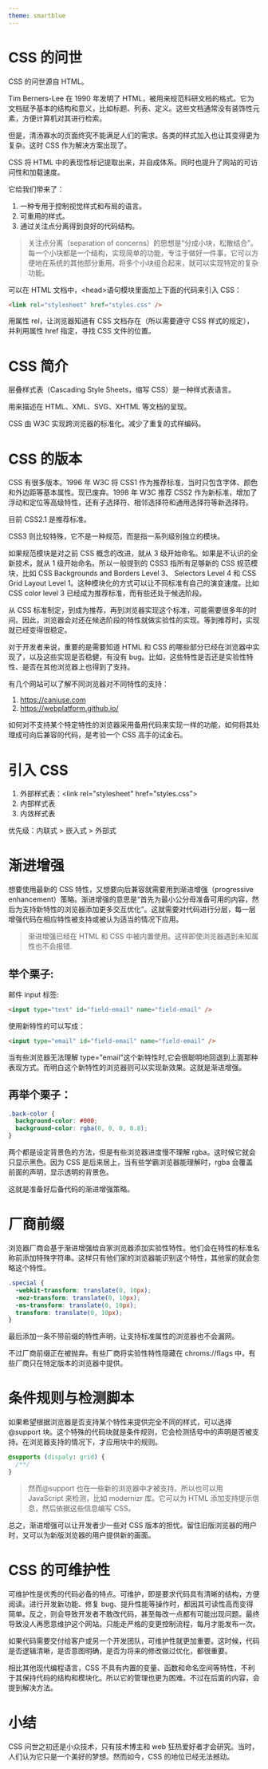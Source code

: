 ```yaml
---
theme: smartblue
---
```


# CSS 的问世

CSS 的问世源自 HTML。

Tim Berners-Lee 在 1990 年发明了 HTML，被用来规范科研文档的格式。它为文档赋予基本的结构和意义，比如标题、列表、定义。这些文档通常没有装饰性元素，方便计算机对其进行检索。

但是，清汤寡水的页面终究不能满足人们的需求。各类的样式加入也让其变得更为复杂。这时 CSS 作为解决方案出现了。

CSS 将 HTML 中的表现性标记提取出来，并自成体系。同时也提升了网站的可访问性和加载速度。

它给我们带来了：

1. 一种专用于控制视觉样式和布局的语言。
2. 可重用的样式。
3. 通过关注点分离得到良好的代码结构。

> 关注点分离（separation of concerns）的思想是“分成小块，松散结合”。每一个小块都是一个结构，实现简单的功能，专注于做好一件事，它可以方便地在系统的其他部分重用。将多个小块组合起来，就可以实现特定的复杂功能。

可以在 HTML 文档中，\<head>语句模块里面加上下面的代码来引入 CSS：

```html
<link rel="stylesheet" href="styles.css" />
```

用属性 rel，让浏览器知道有 CSS 文档存在（所以需要遵守 CSS 样式的规定），并利用属性 href 指定，寻找 CSS 文件的位置。

# CSS 简介

层叠样式表（Cascading Style Sheets，缩写 CSS）是一种样式表语言。

用来描述在 HTML、XML、SVG、XHTML 等文档的呈现。

CSS 由 W3C 实现跨浏览器的标准化。减少了重复的式样编码。

# CSS 的版本

CSS 有很多版本。1996 年 W3C 将 CSS1 作为推荐标准，当时只包含字体、颜色和外边距等基本属性。现已废弃。1998 年 W3C 推荐 CSS2 作为新标准，增加了浮动和定位等高级特性，还有子选择符、相邻选择符和通用选择符等新选择符。

目前 CSS2.1 是推荐标准。

CSS3 则比较特殊，它不是一种规范，而是指一系列级别独立的模块。

如果规范模块是对之前 CSS 概念的改进，就从 3 级开始命名。如果是不认识的全新技术，就从 1 级开始命名。所以一般提到的 CSS3 指所有足够新的 CSS 规范模块，比如 CSS Backgrounds and Borders Level 3、 Selectors Level 4 和 CSS Grid Layout Level 1。这种模块化的方式可以让不同标准有自己的演变速度。比如 CSS color level 3 已经成为推荐标准，而有些还处于候选阶段。

从 CSS 标准制定，到成为推荐，再到浏览器实现这个标准，可能需要很多年的时间。因此，浏览器会对还在候选阶段的特性就做实验性的实现。等到推荐时，实现就已经变得很稳定。

对于开发者来说，重要的是需要知道 HTML 和 CSS 的哪些部分已经在浏览器中实现了，以及这些实现是否稳健，有没有 bug。比如，这些特性是否还是实验性特性、是否在其他浏览器上也得到了支持。

有几个网站可以了解不同浏览器对不同特性的支持：

1. https://caniuse.com
2. https://webplatform.github.io/

如何对不支持某个特定特性的浏览器采用备用代码来实现一样的功能，如何将其处理成可向后兼容的代码，是考验一个 CSS 高手的试金石。

# 引入 CSS

1. 外部样式表：\<link rel="stylesheet" href="styles.css">
2. 内部样式表
3. 内敛样式表

优先级：内联式 > 嵌入式 > 外部式

# 渐进增强

想要使用最新的 CSS 特性，又想要向后兼容就需要用到渐进增强（progressive enhancement）策略。渐进增强的意思是“首先为最小公分母准备可用的内容，然后为支持新特性的浏览器添加更多交互优化”。这就需要对代码进行分层，每一层增强代码在相应特性被支持或被认为适当的情况下应用。

> 渐进增强已经在 HTML 和 CSS 中被内置使用。这样即使浏览器遇到未知属性也不会报错.

## 举个栗子:

邮件 input 标签:

```html
<input type="text" id="field-email" name="field-email" />
```

使用新特性的可以写成：

```html
<input type="email" id="field-email" name="field-email" />
```

当有些浏览器无法理解 type="email"这个新特性时,它会很聪明地回退到上面那种表现方式。而明白这个新特性的浏览器则可以实现新效果。这就是渐进增强。

## 再举个栗子：

```css
.back-color {
  background-color: #000;
  background-color: rgba(0, 0, 0, 0.8);
}
```

两个都是设定背景色的方法，但是有些浏览器进度慢不理解 rgba。这时候它就会只显示黑色。因为 CSS 是后来居上，当有些学霸浏览器能理解时，rgba 会覆盖前面的声明，显示透明的背景色。

这就是准备好后备代码的渐进增强策略。

# 厂商前缀

浏览器厂商会基于渐进增强给自家浏览器添加实验性特性。他们会在特性的标准名称前添加特殊字符串。这样只有他们家的浏览器能识别这个特性，其他家的就会忽略这个特性。

```css
.special {
  -webkit-transform: translate(0, 10px);
  -moz-transform: translate(0, 10px);
  -ms-transform: translate(0, 10px);
  transform: translate(0, 10px);
}
```

最后添加一条不带前缀的特性声明，让支持标准属性的浏览器也不会漏网。

不过厂商前缀正在被抛弃。有些厂商将实验性特性隐藏在 chroms://flags 中，有些厂商只在特定版本的浏览器中提供。

# 条件规则与检测脚本

如果希望根据浏览器是否支持某个特性来提供完全不同的样式，可以选择@support 块。这个特殊的代码块就是条件规则，它会检测括号中的声明是否被支持。在浏览器支持的情况下，才应用块中的规则。

```css
@supports (dispaly: grid) {
  /**/
}
```

> 然而@support 也在一些新的浏览器中才被支持。所以也可以用 JavaScript 来检测，比如 modernizr 库。它可以为 HTML 添加支持提示信息，然后依据这些信息编写 CSS。

总之，渐进增强可以让开发者少一些对 CSS 版本的担忧。留住旧版浏览器的用户时，又可以为新版浏览器的用户提供新的画面。

# CSS 的可维护性

可维护性是优秀的代码必备的特点。可维护，即是要求代码具有清晰的结构，方便阅读。进行开发新功能、修复 bug、提升性能等操作时，都因其可读性高而变得简单。反之，则会导致开发者不敢改代码，甚至每改一点都有可能出现问题。最终导致没人再愿意维护这个网站。只能走严格的变更控制流程，每月才能发布一次。

如果代码需要交付给客户或另一个开发团队，可维护性就更加重要。这时候，代码是否逻辑清晰，是否意图明确，是否为将来的修改做过优化，都很重要。

相比其他现代编程语言，CSS 不具有内置的变量、函数和命名空间等特性，不利于其保持代码的结构和模块化。所以它的管理也更为困难。不过在后面的内容，会提到解决方法。

# 小结

CSS 问世之初还是小众技术，只有技术博主和 web 狂热爱好者才会研究。当时，人们认为它只是一个美好的梦想。然而如今，CSS 的地位已经无法撼动。
